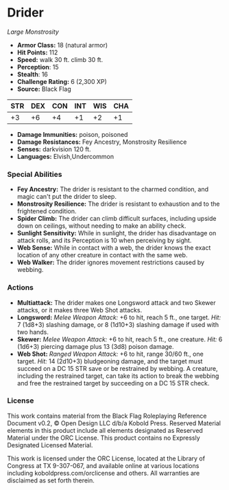 # Drider

*Large* *Monstrosity*

- **Armor Class:** 18 (natural armor)
- **Hit Points:** 112 
- **Speed:** walk 30 ft. climb 30 ft.
- **Perception**: 15
- **Stealth**: 16
- **Challenge Rating:** 6 (2,300 XP)
- **Source:** Black Flag

| STR | DEX | CON | INT | WIS | CHA |
| --- | --- | --- | --- | --- | --- |
| +3 | +6 | +4 | +1 | +2 | +1 |

- **Damage Immunities:** poison, poisoned
- **Damage Resistances:** Fey Ancestry, Monstrosity Resilience
- **Senses:** darkvision 120 ft.
- **Languages:** Elvish,Undercommon

### Special Abilities

- **Fey Ancestry:** The drider is resistant to the charmed condition, and magic can't put the drider to sleep.
- **Monstrosity Resilience:** The drider is resistant to exhaustion and to the frightened condition.
- **Spider Climb:** The drider can climb difficult surfaces, including upside down on ceilings, without needing to make an ability check.
- **Sunlight Sensitivity:** While in sunlight, the drider has disadvantage on attack rolls, and its Perception is 10 when perceiving by sight.
- **Web Sense:** While in contact with a web, the drider knows the exact location of any other creature in contact with the same web.
- **Web Walker:** The drider ignores movement restrictions caused by webbing.

### Actions

- **Multiattack:** The drider makes one Longsword attack and two Skewer attacks, or it makes three Web Shot attacks.
- **Longsword:** _Melee Weapon Attack:_ +6 to hit, reach 5 ft., one target. _Hit:_ 7 (1d8+3) slashing damage, or 8 (1d10+3) slashing damage if used with two hands.
- **Skewer:** _Melee Weapon Attack:_ +6 to hit, reach 5 ft., one creature. _Hit:_ 6 (1d6+3) piercing damage plus 13 (3d8) poison damage.
- **Web Shot:** _Ranged Weapon Attack:_ +6 to hit, range 30/60 ft., one target. _Hit:_ 14 (2d10+3) bludgeoning damage, and the target must succeed on a DC 15 STR save or be restrained by webbing. A creature, including the restrained target, can take its action to break the webbing and free the restrained target by succeeding on a DC 15 STR check.


### License

This work contains material from the Black Flag Roleplaying Reference Document v0.2, © Open Design LLC d/b/a Kobold Press. Reserved Material elements in this product include all elements designated as Reserved Material under the ORC License. This product contains no Expressly Designated Licensed Material.

This work is licensed under the ORC License, located at the Library of Congress at TX 9-307-067, and available online at various locations including koboldpress.com/orclicense and others. All warranties are disclaimed as set forth therein.
